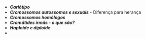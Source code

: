 - ***Cariótipo***
- ***Cromossomos autossomos e sexuais*** - Diferença para herança
- ***Cromossomos homólogos***
- ***Cromátides irmãs - o que são?***
- ***Haploide e diploide***
- 